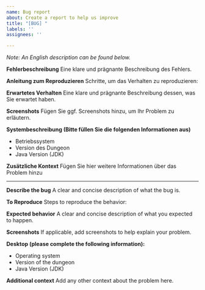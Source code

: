 ```yaml
---
name: Bug report
about: Create a report to help us improve
title: "[BUG] "
labels: ''
assignees: ''

---
```


*Note: An English description can be found below.* 

**Fehlerbeschreibung** 
Eine klare und prägnante Beschreibung des Fehlers.

**Anleitung zum Reproduzieren** 
Schritte, um das Verhalten zu reproduzieren:

**Erwartetes Verhalten** 
Eine klare und prägnante Beschreibung dessen, was Sie erwartet haben.

**Screenshots** 
Fügen Sie ggf. Screenshots hinzu, um Ihr Problem zu erläutern.

**Systembeschreibung (Bitte füllen Sie die folgenden Informationen aus)**
- Betriebssystem
- Version des Dungeon
- Java Version (JDK)

**Zusätzliche Kontext**
Fügen Sie hier weitere Informationen über das Problem hinzu

------------------------------------------------------------------------------------

**Describe the bug**
A clear and concise description of what the bug is.

**To Reproduce**
Steps to reproduce the behavior:

**Expected behavior**
A clear and concise description of what you expected to happen.

**Screenshots**
If applicable, add screenshots to help explain your problem.

**Desktop (please complete the following information):**
 - Operating system
 - Version of the dungeon
 - Java Version (JDK)

**Additional context**
Add any other context about the problem here.


